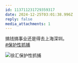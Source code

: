 ```yaml
---
id: 113711231729359317
date: 2024-12-25T03:01:38.996Z
reply: false
media_attachments: 1
---
```


搞钱搞事业还是得去上海深圳。  
[#保护性抓捕](https://e5n.cc/tags/%E4%BF%9D%E6%8A%A4%E6%80%A7%E6%8A%93%E6%8D%95)

![徐汇保护性抓捕](https://files.e5n.cc/media_attachments/files/113/711/220/775/157/838/original/4528191a47f055e1.jpg)
